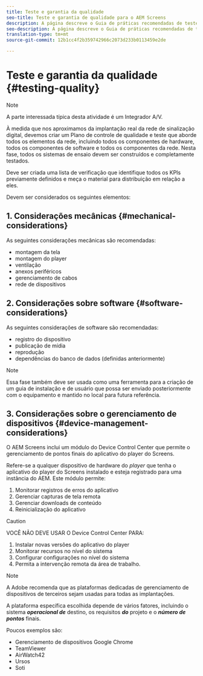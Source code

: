 ```yaml
---
title: Teste e garantia da qualidade
seo-title: Teste e garantia de qualidade para o AEM Screens
description: A página descreve o Guia de práticas recomendadas de teste e garantia de qualidade para o AEM Screens
seo-description: A página descreve o Guia de práticas recomendadas de teste e garantia de qualidade para o AEM Screens
translation-type: tm+mt
source-git-commit: 12b1cc4f2b359742966c2073d233b0113459e2de

---
```



# Teste e garantia da qualidade {#testing-quality}

>[!NOTE]
>
>A parte interessada típica desta atividade é um Integrador A/V.

À medida que nos aproximamos da implantação real da rede de sinalização digital, devemos criar um Plano de controle de qualidade e teste que aborde todos os elementos da rede, incluindo todos os componentes de hardware, todos os componentes de software e todos os componentes da rede.
Nesta fase, todos os sistemas de ensaio devem ser construídos e completamente testados.

Deve ser criada uma lista de verificação que identifique todos os KPIs previamente definidos e meça o material para distribuição em relação a eles.

Devem ser considerados os seguintes elementos:

## 1. Considerações mecânicas {#mechanical-considerations}

As seguintes considerações mecânicas são recomendadas:

* montagem da tela
* montagem do player
* ventilação
* anexos periféricos
* gerenciamento de cabos
* rede de dispositivos

## 2. Considerações sobre software {#software-considerations}

As seguintes considerações de software são recomendadas:

* registro do dispositivo
* publicação de mídia
* reprodução
* dependências do banco de dados (definidas anteriormente)

>[!NOTE]
> Essa fase também deve ser usada como uma ferramenta para a criação de um guia de instalação e de usuário que possa ser enviado posteriormente com o equipamento e mantido no local para futura referência.

## 3. Considerações sobre o gerenciamento de dispositivos {#device-management-considerations}


O AEM Screens inclui um módulo do Device Control Center que permite o gerenciamento de pontos finais do aplicativo do player do Screens.

Refere-se a qualquer dispositivo de hardware do *player* que tenha o aplicativo do player do Screens instalado e esteja registrado para uma instância do AEM.
Este módulo permite:

1. Monitorar registros de erros do aplicativo
1. Gerenciar capturas de tela remota
1. Gerenciar downloads de conteúdo
1. Reinicialização do aplicativo

>[!CAUTION]
> VOCÊ NÃO DEVE USAR O Device Control Center PARA:
>
> 1. Instalar novas versões do aplicativo do player
> 1. Monitorar recursos no nível do sistema
> 1. Configurar configurações no nível do sistema
> 1. Permita a intervenção remota da área de trabalho.



>[!NOTE]
> A Adobe recomenda que as plataformas dedicadas de gerenciamento de dispositivos de terceiros sejam usadas para todas as implantações.

A plataforma específica escolhida depende de vários fatores, incluindo o sistema ***operacional de*** destino, os requisitos ***do*** projeto e o ***número de pontos*** finais.

Poucos exemplos são:

* Gerenciamento de dispositivos Google Chrome
* TeamViewer
* AirWatch42
* Ursos
* Soti